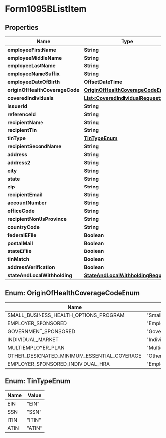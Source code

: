 

# Form1095BListItem


## Properties

| Name | Type | Description | Notes |
|------------ | ------------- | ------------- | -------------|
|**employeeFirstName** | **String** |  |  [optional] |
|**employeeMiddleName** | **String** |  |  [optional] |
|**employeeLastName** | **String** |  |  [optional] |
|**employeeNameSuffix** | **String** |  |  [optional] |
|**employeeDateOfBirth** | **OffsetDateTime** |  |  [optional] |
|**originOfHealthCoverageCode** | [**OriginOfHealthCoverageCodeEnum**](#OriginOfHealthCoverageCodeEnum) |  |  [optional] |
|**coveredIndividuals** | [**List&lt;CoveredIndividualRequest&gt;**](CoveredIndividualRequest.md) |  |  [optional] |
|**issuerId** | **String** |  |  [optional] |
|**referenceId** | **String** |  |  [optional] |
|**recipientName** | **String** |  |  [optional] |
|**recipientTin** | **String** |  |  [optional] |
|**tinType** | [**TinTypeEnum**](#TinTypeEnum) |  |  [optional] |
|**recipientSecondName** | **String** |  |  [optional] |
|**address** | **String** |  |  [optional] |
|**address2** | **String** |  |  [optional] |
|**city** | **String** |  |  [optional] |
|**state** | **String** |  |  [optional] |
|**zip** | **String** |  |  [optional] |
|**recipientEmail** | **String** |  |  [optional] |
|**accountNumber** | **String** |  |  [optional] |
|**officeCode** | **String** |  |  [optional] |
|**recipientNonUsProvince** | **String** |  |  [optional] |
|**countryCode** | **String** |  |  [optional] |
|**federalEFile** | **Boolean** |  |  [optional] |
|**postalMail** | **Boolean** |  |  [optional] |
|**stateEFile** | **Boolean** |  |  [optional] |
|**tinMatch** | **Boolean** |  |  [optional] |
|**addressVerification** | **Boolean** |  |  [optional] |
|**stateAndLocalWithholding** | [**StateAndLocalWithholdingRequest**](StateAndLocalWithholdingRequest.md) |  |  [optional] |



## Enum: OriginOfHealthCoverageCodeEnum

| Name | Value |
|---- | -----|
| SMALL_BUSINESS_HEALTH_OPTIONS_PROGRAM | &quot;SmallBusinessHealthOptionsProgram&quot; |
| EMPLOYER_SPONSORED | &quot;EmployerSponsored&quot; |
| GOVERNMENT_SPONSORED | &quot;GovernmentSponsored&quot; |
| INDIVIDUAL_MARKET | &quot;IndividualMarket&quot; |
| MULTIEMPLOYER_PLAN | &quot;MultiemployerPlan&quot; |
| OTHER_DESIGNATED_MINIMUM_ESSENTIAL_COVERAGE | &quot;OtherDesignatedMinimumEssentialCoverage&quot; |
| EMPLOYER_SPONSORED_INDIVIDUAL_HRA | &quot;EmployerSponsoredIndividualHra&quot; |



## Enum: TinTypeEnum

| Name | Value |
|---- | -----|
| EIN | &quot;EIN&quot; |
| SSN | &quot;SSN&quot; |
| ITIN | &quot;ITIN&quot; |
| ATIN | &quot;ATIN&quot; |



